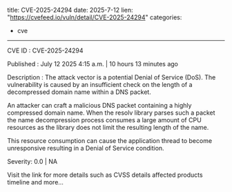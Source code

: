  
title: CVE-2025-24294
date: 2025-7-12
lien: "https://cvefeed.io/vuln/detail/CVE-2025-24294"
categories:
  - cve
---

CVE ID : CVE-2025-24294

Published :  July 12
2025
4:15 a.m. | 10 hours
13 minutes ago

Description : The attack vector is a potential Denial of Service (DoS). The vulnerability is caused by an insufficient check on the length of a decompressed domain name within a DNS packet.

An attacker can craft a malicious DNS packet containing a highly compressed domain name. When the resolv library parses such a packet
the name decompression process consumes a large amount of CPU resources
as the library does not limit the resulting length of the name.

This resource consumption can cause the application thread to become unresponsive
resulting in a Denial of Service condition.

Severity: 0.0 | NA

Visit the link for more details
such as CVSS details
affected products
timeline
and more...
